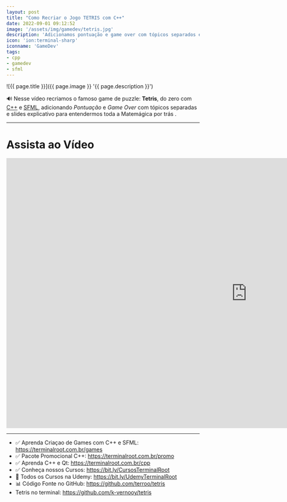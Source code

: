 ```yaml
---
layout: post
title: "Como Recriar o Jogo TETRIS com C++"
date: 2022-09-01 09:12:52
image: '/assets/img/gamedev/tetris.jpg'
description: 'Adicionamos pontuação e game over com tópicos separados e slides explicativos para entendermos toda a Matemágica por trás.'
icon: 'ion:terminal-sharp'
iconname: 'GameDev'
tags:
- cpp
- gamedev
- sfml
---
```


![{{ page.title }}]({{ page.image }} '{{ page.description }}')

🔊 Nesse vídeo recriamos o famoso game de puzzle: **Tetris**, do zero com [C++](https://terminalroot.com.br/promo) e [SFML](https://terminalroot.com.br/tags#sfml), adicionando *Pontuação* e *Game Over* com tópicos separadas e slides explicativo para entendermos toda a Matemágica por trás .

---

# Assista ao Vídeo

<iframe width="1253" height="705" src="https://www.youtube.com/embed/TRzFKQw-uX4" title="YouTube video player" frameborder="0" allow="accelerometer; autoplay; clipboard-write; encrypted-media; gyroscope; picture-in-picture" allowfullscreen></iframe>

---

+ ✅ Aprenda Criaçao de Games com C++ e SFML: <https://terminalroot.com.br/games>
+ ✅ Pacote Promocional C++: <https://terminalroot.com.br/promo>
+ ✅ Aprenda C++ e Qt: <https://terminalroot.com.br/cpp>
+ ✅ Conheça nossos Cursos: <https://bit.ly/CursosTerminalRoot>
+ 🎁 Todos os Cursos na Udemy: <https://bit.ly/UdemyTerminalRoot> 
+ 📊 Código Fonte no GitHub: <https://github.com/terroo/tetris>
+ Tetris no terminal: <https://github.com/k-vernooy/tetris>




